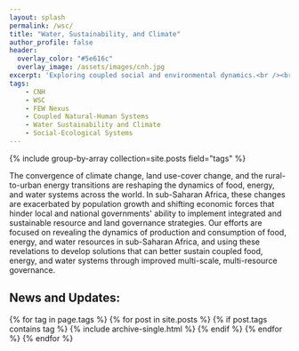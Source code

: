 ```yaml
---
layout: splash
permalink: /wsc/
title: "Water, Sustainability, and Climate"
author_profile: false
header:
  overlay_color: "#5e616c"
  overlay_image: /assets/images/cnh.jpg
excerpt: 'Exploring coupled social and environmental dynamics.<br /><br /><br /><br /><br /><br />'
tags:
    - CNH
    - WSC
    - FEW Nexus
    - Coupled Natural-Human Systems
    - Water Sustainability and Climate
    - Social-Ecological Systems
---
```


{% include group-by-array collection=site.posts field="tags" %}

The convergence of climate change, land use-cover change, and the rural-to-urban energy transitions are reshaping the dynamics of food, energy, and water systems across the world. In sub-Saharan Africa, these changes are exacerbated by population growth and shifting economic forces that hinder local and national governments' ability to implement integrated and sustainable resource and land governance strategies. Our efforts are focused on revealing the dynamics of production and consumption of food, energy, and water resources in sub-Saharan Africa, and using these revelations to develop solutions that can better sustain coupled food, energy, and water systems through improved multi-scale, multi-resource governance.

## News and Updates:

{% for tag in page.tags %}
    {% for post in site.posts %}
        {% if post.tags contains tag %}
            {% include archive-single.html %}
        {% endif %}
    {% endfor %}
{% endfor %}


